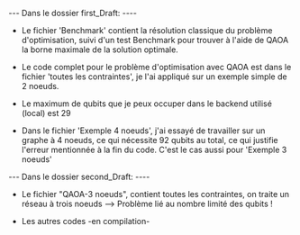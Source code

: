 --- Dans le dossier first_Draft: ----

- Le fichier 'Benchmark' contient la résolution classique du problème d'optimisation, suivi d'un test Benchmark pour trouver à l'aide de QAOA la borne maximale de la solution optimale. 

- Le code complet pour le problème d'optimisation avec QAOA est dans le fichier 'toutes les contraintes', je l'ai appliqué sur un exemple simple de 2 noeuds.

- Le maximum de qubits que je peux occuper dans le backend utilisé (local) est 29

- Dans le fichier 'Exemple 4 noeuds', j'ai essayé de travailler sur un graphe à 4 noeuds, ce qui nécessite 92 qubits au total, ce qui justifie l'erreur mentionnée à la fin du code. C'est le cas aussi pour 'Exemple 3 noeuds'


--- Dans le dossier second_Draft: ----

- Le fichier "QAOA-3 noeuds", contient toutes les contraintes, on traite un réseau à trois noeuds --> Problème lié au nombre limité des qubits !

- Les autres codes -en compilation-
  
